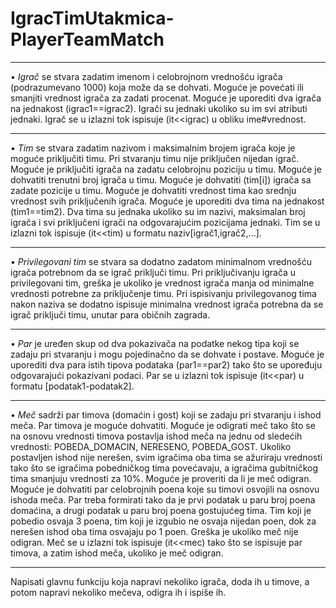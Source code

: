 # IgracTimUtakmica-PlayerTeamMatch
-------------
• *Igrač* se stvara zadatim imenom i celobrojnom vrednošću igrača (podrazumevano 1000) koja
može da se dohvati. Moguće je povećati ili smanjiti vrednost igrača za zadati procenat.
Moguće je uporediti dva igrača na jednakost (igrac1==igrac2). Igrači su jednaki ukoliko
su im svi atributi jednaki. Igrač se u izlazni tok ispisuje (it<<igrac) u obliku
ime#vrednost.

----------------------------------------------
• *Tim* se stvara zadatim nazivom i maksimalnim brojem igrača koje je moguće priključiti timu.
Pri stvaranju timu nije priključen nijedan igrač. Moguće je priključiti igrača na zadatu
celobrojnu poziciju u timu. Moguće je dohvatiti trenutni broj igrača u timu. Moguće je
dohvatiti (tim[i]) igrača sa zadate pozicije u timu. Moguće je dohvatiti vrednost tima kao
srednju vrednost svih priključenih igrača. Moguće je uporediti dva tima na jednakost
(tim1==tim2). Dva tima su jednaka ukoliko su im nazivi, maksimalan broj igrača i svi
priključeni igrači na odgovarajućim pozicijama jednaki. Tim se u izlazni tok ispisuje
(it<<tim) u formatu naziv[igrač1,igrač2,...].

---------------------------------------------
• *Privilegovani tim* se stvara sa dodatno zadatom minimalnom vrednošću igrača potrebnom da
se igrač priključi timu. Pri priključivanju igrača u privilegovani tim, greška je ukoliko je
vrednost igrača manja od minimalne vrednosti potrebne za priključenje timu. Pri ispisivanju
privilegovanog tima nakon naziva se dodatno ispisuje minimalna vrednost igrača potrebna da
se igrač priključi timu, unutar para običnih zagrada.

---------------------------------------------
• *Par* je uređen skup od dva pokazivača na podatke nekog tipa koji se zadaju pri stvaranju i mogu
pojedinačno da se dohvate i postave. Moguće je uporediti dva para istih tipova podataka
(par1==par2) tako što se upoređuju odgovarajući pokazivani podaci. Par se u izlazni tok
ispisuje (it<<par) u formatu [podatak1-podatak2].

---------------------------------------------
• *Meč* sadrži par timova (domaćin i gost) koji se zadaju pri stvaranju i ishod meča. Par timova
je moguće dohvatiti. Moguće je odigrati meč tako što se na osnovu vrednosti timova postavlja
ishod meča na jednu od sledećih vrednosti: POBEDA_DOMACIN, NERESENO, POBEDA_GOST.
Ukoliko postavljen ishod nije nerešen, svim igračima oba tima se ažuriraju vrednosti tako
što se igračima pobedničkog tima povećavaju, a igračima gubitničkog tima smanjuju vrednosti
za 10%. Moguće je proveriti da li je meč odigran. Moguće je dohvatiti par celobrojnih poena
koje su timovi osvojili na osnovu ishoda meča. Par treba formirati tako da je prvi podatak u
paru broj poena domaćina, a drugi podatak u paru broj poena gostujućeg tima. Tim koji je
pobedio osvaja 3 poena, tim koji je izgubio ne osvaja nijedan poen, dok za nerešen ishod oba
tima osvajaju po 1 poen. Greška je ukoliko meč nije odigran. Meč se u izlazni tok ispisuje
(it<<mec) tako što se ispisuje par timova, a zatim ishod meča, ukoliko je meč odigran.

---------------------------------------------
Napisati glavnu funkciju koja napravi nekoliko igrača, doda ih u timove, a potom napravi
nekoliko mečeva, odigra ih i ispiše ih.
